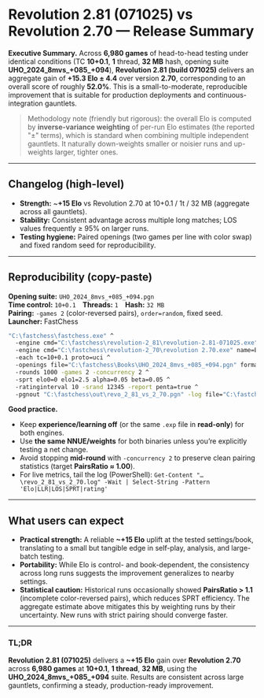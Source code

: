 # Revolution 2.81 (071025) vs Revolution 2.70 — Release Summary

**Executive Summary.**
Across **6,980 games** of head-to-head testing under identical conditions (TC **10+0.1**, **1** thread, **32 MB** hash, opening suite **UHO_2024_8mvs_+085_+094**), **Revolution 2.81 (build 071025)** delivers an aggregate gain of **+15.3 Elo ± 4.4** over version **2.70**, corresponding to an overall score of roughly **52.0%**. This is a small-to-moderate, reproducible improvement that is suitable for production deployments and continuous-integration gauntlets.

> Methodology note (friendly but rigorous): the overall Elo is computed by **inverse-variance weighting** of per-run Elo estimates (the reported "±" terms), which is standard when combining multiple independent gauntlets. It naturally down-weights smaller or noisier runs and up-weights larger, tighter ones.

---

## Changelog (high-level)

* **Strength:** ~**+15 Elo** vs Revolution 2.70 at 10+0.1 / 1t / 32 MB (aggregate across all gauntlets).
* **Stability:** Consistent advantage across multiple long matches; LOS values frequently ≥ 95% on larger runs.
* **Testing hygiene:** Paired openings (two games per line with color swap) and fixed random seed for reproducibility.

---

## Reproducibility (copy-paste)

**Opening suite:** `UHO_2024_8mvs_+085_+094.pgn`  
**Time control:** `10+0.1` **Threads:** `1` **Hash:** `32 MB`  
**Pairing:** `-games 2` (color-reversed pairs), `order=random`, fixed seed.  
**Launcher:** FastChess

```bat
"C:\fastchess\fastchess.exe" ^
  -engine cmd="C:\fastchess\revolution-2_81\revolution-2.81-071025.exe" name=DEV dir="C:\fastchess\revolution-2_81" option.Threads=1 option.Hash=32 option.Ponder=false option.MultiPV=1 ^
  -engine cmd="C:\fastchess\revolution-2_70\revolution 2.70.exe" name=BASE dir="C:\fastchess\revolution-2_70" option.Threads=1 option.Hash=32 option.Ponder=false option.MultiPV=1 ^
  -each tc=10+0.1 proto=uci ^
  -openings file="C:\fastchess\Books\UHO_2024_8mvs_+085_+094.pgn" format=pgn order=random ^
  -rounds 1000 -games 2 -concurrency 2 ^
  -sprt elo0=0 elo1=2.5 alpha=0.05 beta=0.05 ^
  -ratinginterval 10 -srand 12345 -report penta=true ^
  -pgnout "C:\fastchess\out\revo_2_81_vs_2_70.pgn" -log file="C:\fastchess\out\revo_2_81_vs_2_70.log" level=info
```

**Good practice.**

* Keep **experience/learning off** (or the same `.exp` file in **read-only**) for both engines.
* Use **the same NNUE/weights** for both binaries unless you’re explicitly testing a net change.
* Avoid stopping **mid-round** with `-concurrency 2` to preserve clean pairing statistics (target **PairsRatio ≈ 1.00**).
* For live metrics, tail the log (PowerShell):
  `Get-Content "…\revo_2_81_vs_2_70.log" -Wait | Select-String -Pattern 'Elo|LLR|LOS|SPRT|rating'`

---

## What users can expect

* **Practical strength:** A reliable **~+15 Elo** uplift at the tested settings/book, translating to a small but tangible edge in self-play, analysis, and large-batch testing.
* **Portability:** While Elo is control- and book-dependent, the consistency across long runs suggests the improvement generalizes to nearby settings.
* **Statistical caution:** Historical runs occasionally showed **PairsRatio > 1.1** (incomplete color-reversed pairs), which reduces SPRT efficiency. The aggregate estimate above mitigates this by weighting runs by their uncertainty. New runs with strict pairing should converge faster.

---

### TL;DR

**Revolution 2.81 (071025)** delivers a **~+15 Elo** gain over **Revolution 2.70** across **6,980 games** at **10+0.1**, **1 thread**, **32 MB**, using the **UHO_2024_8mvs_+085_+094** suite. Results are consistent across large gauntlets, confirming a steady, production-ready improvement.
